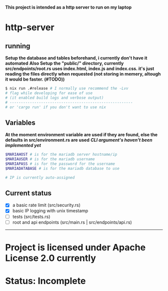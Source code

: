**This project is intended as a http server to run on my laptop**
# http-server
## running
**Setup the database and tables beforehand, i currently don't have it automated**
**Also Setup the "public/" directory, currently src/endpoints/root.rs uses index.html, index.js and index.css. it's just reading the files directly when requested (not storing in memery, altough it would be faster. (#TODO))**
```bash
$ nix run .#release # I normally use recommend the -Lvv 
# flag while developing for ease of use 
# (it enabled build logs and verbose output)
# -------------------------------------------------------
# or 'cargo run' if you don't want to use nix
```
## Variables
**At the moment environment variable are used if they are found, else the defaults in src/environment.rs are used**
***CLI argument's haven't been implemented yet***
```bash
$MARIAHOST # is for the mariadb server hostname/ip
$MARIAUSER # is for the mariadb username
$MARIAPASS # is for the password for the username
$MARIADATABASE # is for the mariadb database to use

# IP is currently auto-assigned
```

## Current status
 - [x] a basic rate limit (src/security.rs)
 - [x] basic IP logging with unix timestamp
 - [ ] tests (src/tests.rs)
 - [ ] root and api endpoints (src/main.rs | src/endpoints/api.rs)

---
# Project is licensed under Apache License 2.0 currently
# Status: Incomplete

